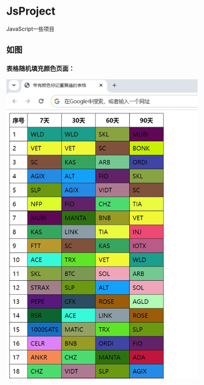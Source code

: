 # JsProject
JavaScript一些项目

## 如图
### 表格随机填充颜色页面：
![image](https://raw.githubusercontent.com/WuLex/UsefulPicture/main/jsimgs/filltablecolors.png)
